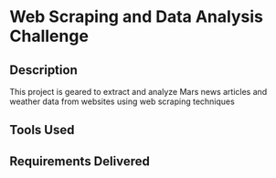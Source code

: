 # Web Scraping and Data Analysis Challenge

## Description
This project is geared to extract and analyze Mars news articles and weather data from websites using web scraping techniques 

## Tools Used

## Requirements Delivered 

